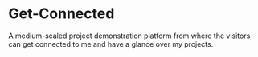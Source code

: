 # Get-Connected
A medium-scaled project demonstration platform from where the visitors can get connected to me and have a glance over my projects.
